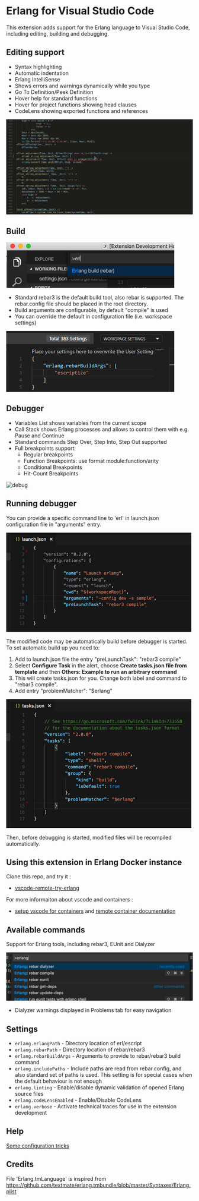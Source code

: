 # Erlang for Visual Studio Code

This extension adds support for the Erlang language to Visual Studio Code, including editing, building and debugging.

## Editing support

- Syntax highlighting
- Automatic indentation
- Erlang IntelliSense
- Shows errors and warnings dynamically while you type
- Go To Definition/Peek Definition
- Hover help for standard functions
- Hover for project functions showing head clauses
- CodeLens showing exported functions and references

![editing](https://github.com/pgourlain/vscode_erlang/raw/HEAD/images/vscode-erlang-editing.gif)

## Build

![build](https://github.com/pgourlain/vscode_erlang/raw/HEAD/images/vscode-erlang-build.png)

- Standard rebar3 is the default build tool, also rebar is supported. The rebar.config file should be placed in the root directory.
- Build arguments are configurable, by default "compile" is used
- You can override the default in configuration file (i.e. workspace settings)

![build](https://github.com/pgourlain/vscode_erlang/raw/HEAD/images/vscode-erlang-build-args.png)

## Debugger

- Variables List shows variables from the current scope
- Call Stack shows Erlang processes and allows to control them with e.g. Pause and Continue
- Standard commands Step Over, Step Into, Step Out supported
- Full breakpoints support:
  - Regular breakpoints
  - Function Breakpoints: use format module:function/arity
  - Conditional Breakpoints
  - Hit-Count Breakpoints

![debug](https://github.com/pgourlain/vscode_erlang/raw/HEAD/images/vscode-erlang-debug.png)

## Running debugger

You can provide a specific command line to 'erl' in launch.json configuration file in "arguments" entry.

![debug1](https://github.com/pgourlain/vscode_erlang/raw/HEAD/images/vscode-erlang-debug-args.png)

The modified code may be automatically build before debugger is started. To set automatic build up you need to:

1. Add to launch.json file the entry "preLaunchTask": "rebar3 compile"
1. Select **Configure Task** in the alert, choose **Create tasks.json file from template** and then **Others: Example to run an arbitrary command**
1. This will create tasks.json for you. Change both label and command to "rebar3 compile".
1. Add entry "problemMatcher": "$erlang"

![debug](https://github.com/pgourlain/vscode_erlang/raw/HEAD/images/vscode-erlang-build-task.png)

Then, before debugging is started, modified files will be recompiled automatically.

## Using this extension in Erlang Docker instance

Clone this repo, and try it :
- [vscode-remote-try-erlang](https://github.com/pgourlain/vscode-remote-try-erlang)

For more informaiton about vscode and containers :
- [setup vscode for containers](https://code.visualstudio.com/docs/containers/overview) and [remote container documentation](https://code.visualstudio.com/docs/remote/containers)

## Available commands

Support for Erlang tools, including rebar3, EUnit and Dialyzer

![commands](https://github.com/pgourlain/vscode_erlang/raw/HEAD/images/vscode-erlang-commands.png)

- Dialyzer warnings displayed in Problems tab for easy navigation

## Settings

- `erlang.erlangPath` - Directory location of erl/escript
- `erlang.rebarPath` - Directory location of rebar/rebar3
- `erlang.rebarBuildArgs` - Arguments to provide to rebar/rebar3 build command
- `erlang.includePaths` - Include paths are read from rebar.config, and also standard set of paths is used. This setting is for special cases when the default behaviour is not enough
- `erlang.linting` - Enable/disable dynamic validation of opened Erlang source files
- `erlang.codeLensEnabled` - Enable/Disable CodeLens
- `erlang.verbose` - Activate technical traces for use in the extension development

## Help

[Some configuration tricks](https://github.com/pgourlain/vscode_erlang/blob/HEAD/HELP.MD)

## Credits

File 'Erlang.tmLanguage' is inspired from <https://github.com/textmate/erlang.tmbundle/blob/master/Syntaxes/Erlang.plist>
